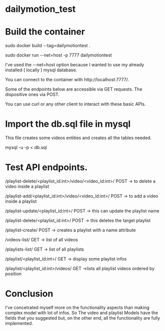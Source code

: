 # dailymotion_test


# Build the container

sudo docker build --tag=dailymotiontest .

sudo docker run --net=host -p 7777 dailymotiontest

I've used the --net=host option because I wanted to use my already installed ( locally ) mysql database.

You can connect to the container with http://localhost:7777/.

Some of the endpoints below are accessible via GET requests. The dispositive ones via POST.

You can use curl or any other client to interact with these basic APIs.

# Import the db.sql file in mysql

This file creates some videos entities and creates all the tables needed.

mysql -u <users> -p < db.sql


# Test API endpoints.

/playlist-delete/<playlist_id:int>/video/<video_id:int>/  POST -> to delete a video inside a playlist

/playlist-add/<playlist_id:int>/video/<video_id:int>/ POST -> to add a video inside a playlist

/playlist-update/<playlist_id:int>/ POST -> this can update the playlist name

/playlist-delete/<playlist_id:int>/ POST -> this deletes the target playlist

/playlist-create/ POST -> creates a playlist with a name attribute

/videos-list/ GET -> list of all videos

/playlists-list/ GET -> list of all playlists

/playlist/<playlist_id:int>/ GET -> display some playlist infos 

/playlist/<playlist_id:int>/videos/ GET ->lists all playlist videos ordered by position

# Conclusion

I've concetrated myself more on the functionality aspects than making complex model with lot of infos.
So The video and playlist Models have the fields that you suggested but, on the other end, all the functionality are fully implemented.





